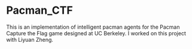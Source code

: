 # Pacman_CTF
This is an implementation of intelligent pacman agents for the Pacman Capture the Flag game designed at UC Berkeley. I worked on this project with Liyuan Zheng.
